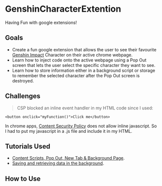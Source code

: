 # GenshinCharacterExtention
Having Fun with google extensions! 
## Goals
* Create a fun google extension that allows the user to see their favourite [Genshin Impact](https://genshin.hoyoverse.com/en/) Character on their active chrome webpage. 
* Learn how to inject code onto the active webpage using a Pop Out screen that lets the user select the specific character they want to see. 
* Learn how to store information either in a background script or storage to remember the selected character after the Pop Out screen is destroyed. 
## Challenges 
> CSP blocked an inline event handler in my HTML code since I used:  
```
<button onclick="myFunction()">Click me</button>
```
In chrome apps, [Content Security Policy](https://developer.chrome.com/extensions/contentSecurityPolicy) does not allow inline javascript. So I had to put my javascript in a .js file and include it in my HTML.
## Tutorials Used
* [Content Scripts, Pop Out, New Tab & Background Page](https://youtu.be/m9mTzpRnOqE). 
* [Saving and retrieving data in the background](https://youtu.be/dFVxUrd1wzA). 
## How to Use

